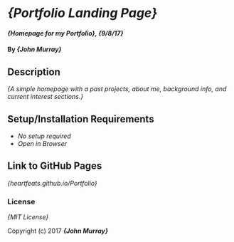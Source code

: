 # _{Portfolio Landing Page}_

#### _{Homepage for my Portfolio}, {9/8/17}_

#### By _**{John Murray}**_

## Description

_{A simple homepage with a past projects, about me, background info, and current interest sections.}_

## Setup/Installation Requirements

* _No setup required_
* _Open in Browser_

## Link to GitHub Pages

_{heartfeats.github.io/Portfolio}_

### License

*{MIT License}*

Copyright (c) 2017 **_{John Murray}_**
